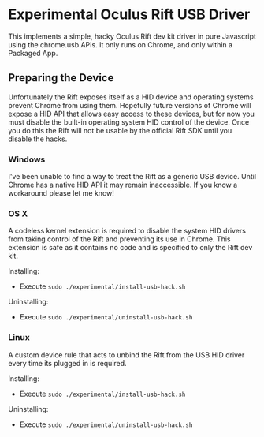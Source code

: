 # Experimental Oculus Rift USB Driver

This implements a simple, hacky Oculus Rift dev kit driver in pure Javascript using the chrome.usb APIs. It only runs on Chrome, and only within a Packaged App.

## Preparing the Device

Unfortunately the Rift exposes itself as a HID device and operating systems prevent Chrome from using them. Hopefully future versions of Chrome will expose a HID API that allows easy access to these devices, but for now you must disable the built-in operating system HID control of the device. Once you do this the Rift will not be usable by the official Rift SDK until you disable the hacks.

### Windows

I've been unable to find a way to treat the Rift as a generic USB device. Until Chrome has a native HID API it may remain inaccessible. If you know a workaround please let me know!

### OS X

A codeless kernel extension is required to disable the system HID drivers from taking control of the Rift and preventing its use in Chrome. This extension is safe as it contains no code and is specified to only the Rift dev kit.

Installing:

* Execute `sudo ./experimental/install-usb-hack.sh`

Uninstalling:

* Execute `sudo ./experimental/uninstall-usb-hack.sh`

### Linux

A custom device rule that acts to unbind the Rift from the USB HID driver every time its plugged in is required.

Installing:

* Execute `sudo ./experimental/install-usb-hack.sh`

Uninstalling:

* Execute `sudo ./experimental/uninstall-usb-hack.sh`
